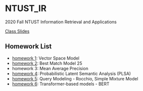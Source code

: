 # NTUST_IR
2020 Fall NTUST Information Retrieval and Applications

[Class Slides](http://faculty.csie.ntust.edu.tw/~kychen/courses/2020_Fall_IR/2020_IR.html)

## Homework List

+ [homework 1](https://www.kaggle.com/c/2020-information-retrieval-and-applications): Vector Space Model
+ [homework 2](https://www.kaggle.com/c/2020-information-retrieval-and-applications-hw2): Best Match Model 25
+ homework 3: Mean Average Precision
+ [homework 4](https://www.kaggle.com/c/2020-information-retrieval-and-applications-hw4-v2): Probabilistic Latent Semantic Analysis (PLSA)
+ [homework 5](https://www.kaggle.com/c/2020-information-retrieval-and-applications-hw5): Query Modeling - Rocchio, Simple Mixture Model
+ [homework 6](https://www.kaggle.com/c/ntust-ir2020-homework6): Transformer-based models - BERT